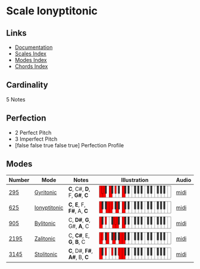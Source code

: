 # Scale Ionyptitonic

## Links

- [Documentation](README.md)
- [Scales Index](Scales.md)
- [Modes Index](Modes.md)
- [Chords Index](Chords.md)

## Cardinality

5 Notes

## Perfection

- 2 Perfect Pitch
- 3 Imperfect Pitch
- [false false true false true] Perfection Profile

## Modes

| Number | Mode | Notes | Illustration | Audio |
|--------|------|-------|--------------|-------|
| [295](https://ianring.com/musictheory/scales/295) | [Gyritonic](ModeGyritonic.md) | **C**, C#, **D**, F, **G#**, **C** | ![CNaturalGyritonic](ModeCNaturalGyritonic.png) | [midi](https://github.com/edipermadi/music/blob/main/docs/ModeCNaturalGyritonic.mid?raw=true) | 
| [625](https://ianring.com/musictheory/scales/625) | [Ionyptitonic](ModeIonyptitonic.md) | **C**, **E**, F, **F#**, A, **C** | ![CNaturalIonyptitonic](ModeCNaturalIonyptitonic.png) | [midi](https://github.com/edipermadi/music/blob/main/docs/ModeCNaturalIonyptitonic.mid?raw=true) | 
| [905](https://ianring.com/musictheory/scales/905) | [Bylitonic](ModeBylitonic.md) | C, **D#**, **G**, G#, **A**, C | ![CNaturalBylitonic](ModeCNaturalBylitonic.png) | [midi](https://github.com/edipermadi/music/blob/main/docs/ModeCNaturalBylitonic.mid?raw=true) | 
| [2195](https://ianring.com/musictheory/scales/2195) | [Zalitonic](ModeZalitonic.md) | C, **C#**, E, **G**, **B**, C | ![CNaturalZalitonic](ModeCNaturalZalitonic.png) | [midi](https://github.com/edipermadi/music/blob/main/docs/ModeCNaturalZalitonic.mid?raw=true) | 
| [3145](https://ianring.com/musictheory/scales/3145) | [Stolitonic](ModeStolitonic.md) | **C**, D#, **F#**, **A#**, B, **C** | ![CNaturalStolitonic](ModeCNaturalStolitonic.png) | [midi](https://github.com/edipermadi/music/blob/main/docs/ModeCNaturalStolitonic.mid?raw=true) | 
